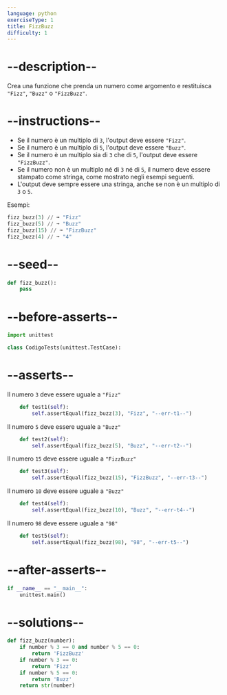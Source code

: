 ```yaml
---
language: python
exerciseType: 1
title: FizzBuzz
difficulty: 1
---
```


# --description--

Crea una funzione che prenda un numero come argomento e restituisca `"Fizz"`, `"Buzz"` o `"FizzBuzz"`.

# --instructions--

- Se il numero è un multiplo di `3`, l'output deve essere `"Fizz"`.
- Se il numero è un multiplo di `5`, l'output deve essere `"Buzz"`.
- Se il numero è un multiplo sia di `3` che di `5`, l'output deve essere `"FizzBuzz"`.
- Se il numero non è un multiplo né di `3` né di `5`, il numero deve essere stampato come stringa, come mostrato negli esempi seguenti.
- L'output deve sempre essere una stringa, anche se non è un multiplo di `3` o `5`.

Esempi:
```python
fizz_buzz(3) // ➞ "Fizz"
fizz_buzz(5) // ➞ "Buzz"
fizz_buzz(15) // ➞ "FizzBuzz"
fizz_buzz(4) // ➞ "4"
```

# --seed--

```python
def fizz_buzz():
    pass
```

# --before-asserts--

```python
import unittest

class CodigoTests(unittest.TestCase):
```

# --asserts--

Il numero `3` deve essere uguale a `"Fizz"`

```python
    def test1(self):
        self.assertEqual(fizz_buzz(3), "Fizz", "--err-t1--")
```

Il numero `5` deve essere uguale a `"Buzz"`

```python
    def test2(self):
        self.assertEqual(fizz_buzz(5), "Buzz", "--err-t2--")
```

Il numero `15` deve essere uguale a `"FizzBuzz"`

```python
    def test3(self):
        self.assertEqual(fizz_buzz(15), "FizzBuzz", "--err-t3--")
```

Il numero `10` deve essere uguale a `"Buzz"`

```python
    def test4(self):
        self.assertEqual(fizz_buzz(10), "Buzz", "--err-t4--")
```

Il numero `98` deve essere uguale a `"98"`

```python
    def test5(self):
        self.assertEqual(fizz_buzz(98), "98", "--err-t5--")
```

# --after-asserts--

```python
if __name__ == "__main__":
    unittest.main()
```

# --solutions--

```python
def fizz_buzz(number):
    if number % 3 == 0 and number % 5 == 0:
        return 'FizzBuzz'
    if number % 3 == 0:
        return 'Fizz'
    if number % 5 == 0:
        return 'Buzz'
    return str(number)
```
